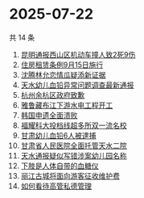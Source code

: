 # 2025-07-22

共 14 条

<!-- BEGIN ZHIHUSEARCH -->
<!-- 最后更新时间 Tue Jul 22 2025 01:18:49 GMT+0800 (China Standard Time) -->

1. [昆明通报西山区机动车撞人致2死9伤](https://www.zhihu.com/search?q=%E6%98%86%E6%98%8E%E9%80%9A%E6%8A%A5%E8%A5%BF%E5%B1%B1%E5%8C%BA%E6%9C%BA%E5%8A%A8%E8%BD%A6%E6%92%9E%E4%BA%BA%E8%87%B42%E6%AD%BB9%E4%BC%A4)
1. [住房租赁条例9月15日施行](https://www.zhihu.com/search?q=%E4%BD%8F%E6%88%BF%E7%A7%9F%E8%B5%81%E6%9D%A1%E4%BE%8B9%E6%9C%8815%E6%97%A5%E6%96%BD%E8%A1%8C)
1. [沈腾林允恋情瓜疑添新证据](https://www.zhihu.com/search?q=%E6%B2%88%E8%85%BE%E6%9E%97%E5%85%81%E6%81%8B%E6%83%85%E7%93%9C%E7%96%91%E6%B7%BB%E6%96%B0%E8%AF%81%E6%8D%AE)
1. [天水幼儿血铅异常问题调查最新通报](https://www.zhihu.com/search?q=%E5%A4%A9%E6%B0%B4%E5%B9%BC%E5%84%BF%E8%A1%80%E9%93%85%E5%BC%82%E5%B8%B8%E9%97%AE%E9%A2%98%E8%B0%83%E6%9F%A5%E6%9C%80%E6%96%B0%E9%80%9A%E6%8A%A5)
1. [杭州余杭区政府致歉](https://www.zhihu.com/search?q=%E6%9D%AD%E5%B7%9E%E4%BD%99%E6%9D%AD%E5%8C%BA%E6%94%BF%E5%BA%9C%E8%87%B4%E6%AD%89)
1. [雅鲁藏布江下游水电工程开工](https://www.zhihu.com/search?q=%E9%9B%85%E9%B2%81%E8%97%8F%E5%B8%83%E6%B1%9F%E4%B8%8B%E6%B8%B8%E6%B0%B4%E7%94%B5%E5%B7%A5%E7%A8%8B%E5%BC%80%E5%B7%A5)
1. [韩国申遗全面溃败](https://www.zhihu.com/search?q=%E9%9F%A9%E5%9B%BD%E7%94%B3%E9%81%97%E5%85%A8%E9%9D%A2%E6%BA%83%E8%B4%A5)
1. [福耀科大投档线超多所双一流名校](https://www.zhihu.com/search?q=%E7%A6%8F%E8%80%80%E7%A7%91%E5%A4%A7%E6%8A%95%E6%A1%A3%E7%BA%BF%E8%B6%85%E5%A4%9A%E6%89%80%E5%8F%8C%E4%B8%80%E6%B5%81%E5%90%8D%E6%A0%A1)
1. [甘肃幼儿血铅6人被逮捕](https://www.zhihu.com/search?q=%E7%94%98%E8%82%83%E5%B9%BC%E5%84%BF%E8%A1%80%E9%93%856%E4%BA%BA%E8%A2%AB%E9%80%AE%E6%8D%95)
1. [甘肃省人民医院全面托管天水二院](https://www.zhihu.com/search?q=%E7%94%98%E8%82%83%E7%9C%81%E4%BA%BA%E6%B0%91%E5%8C%BB%E9%99%A2%E5%85%A8%E9%9D%A2%E6%89%98%E7%AE%A1%E5%A4%A9%E6%B0%B4%E4%BA%8C%E9%99%A2)
1. [天水通报疑似写错涉案幼儿园名称](https://www.zhihu.com/search?q=%E5%A4%A9%E6%B0%B4%E9%80%9A%E6%8A%A5%E7%96%91%E4%BC%BC%E5%86%99%E9%94%99%E6%B6%89%E6%A1%88%E5%B9%BC%E5%84%BF%E5%9B%AD%E5%90%8D%E7%A7%B0)
1. [下肢是人体自带的血糖仪](https://www.zhihu.com/search?q=%E4%B8%8B%E8%82%A2%E6%98%AF%E4%BA%BA%E4%BD%93%E8%87%AA%E5%B8%A6%E7%9A%84%E8%A1%80%E7%B3%96%E4%BB%AA)
1. [丽江古城将面向游客征收维护费](https://www.zhihu.com/search?q=%E4%B8%BD%E6%B1%9F%E5%8F%A4%E5%9F%8E%E5%B0%86%E9%9D%A2%E5%90%91%E6%B8%B8%E5%AE%A2%E5%BE%81%E6%94%B6%E7%BB%B4%E6%8A%A4%E8%B4%B9)
1. [如何看待高管私德管理](https://www.zhihu.com/search?q=%E5%A6%82%E4%BD%95%E7%9C%8B%E5%BE%85%E9%AB%98%E7%AE%A1%E7%A7%81%E5%BE%B7%E7%AE%A1%E7%90%86)

<!-- END ZHIHUSEARCH -->
